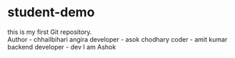 # student-demo
this is my first Git repository.
<br>
Author - chhailbihari angira 
developer - asok chodhary
coder - amit kumar
backend developer - dev
I am Ashok 

